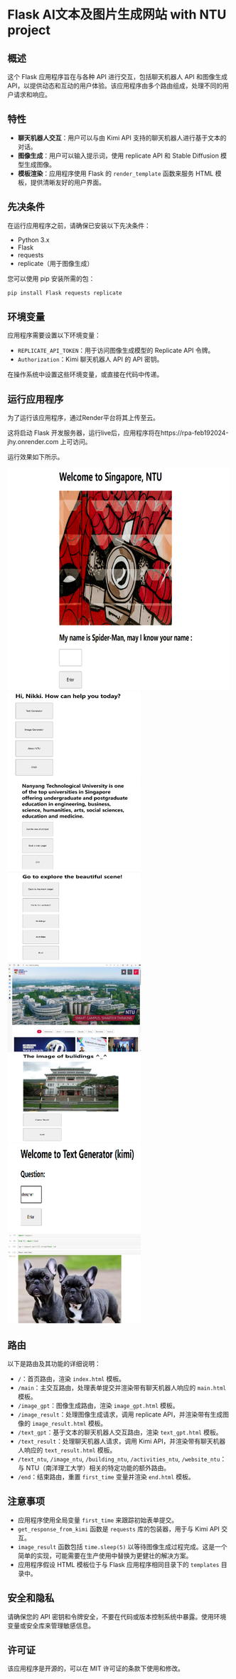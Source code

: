# Flask AI文本及图片生成网站 with NTU project

## 概述
这个 Flask 应用程序旨在与各种 API 进行交互，包括聊天机器人 API 和图像生成 API，以提供动态和互动的用户体验。该应用程序由多个路由组成，处理不同的用户请求和响应。

## 特性
- **聊天机器人交互**：用户可以与由 Kimi API 支持的聊天机器人进行基于文本的对话。
- **图像生成**：用户可以输入提示词，使用 replicate API 和 Stable Diffusion 模型生成图像。
- **模板渲染**：应用程序使用 Flask 的 `render_template` 函数来服务 HTML 模板，提供清晰友好的用户界面。

## 先决条件
在运行应用程序之前，请确保已安装以下先决条件：

- Python 3.x
- Flask
- requests
- replicate（用于图像生成）

您可以使用 pip 安装所需的包：

```bash
pip install Flask requests replicate
```

## 环境变量

应用程序需要设置以下环境变量：

- `REPLICATE_API_TOKEN`：用于访问图像生成模型的 Replicate API 令牌。
- `Authorization`：Kimi 聊天机器人 API 的 API 密钥。

在操作系统中设置这些环境变量，或直接在代码中传递。

## 运行应用程序

为了运行该应用程序，通过Render平台将其上传至云。

这将启动 Flask 开发服务器，运行live后，应用程序将在https://rpa-feb192024-jhy.onrender.com 上可访问。

运行效果如下所示。

<img src="images/图片1.png" alt="示例图片" width="500" height="500" style="text-align: center;"/>
<img src="images/图片2.png" alt="示例图片" width="300" height="200" style="text-align: center;"/>
<img src="images/图片3.png" alt="示例图片" width="300" height="200" style="text-align: center;"/>
<img src="images/图片4.png" alt="示例图片" width="300" height="200" style="text-align: center;"/>
<img src="images/图片5.png" alt="示例图片" width="300" height="200" style="text-align: center;"/>
<img src="images/图片6.png" alt="示例图片" width="300" height="200" style="text-align: center;"/>
<img src="images/图片7.png" alt="示例图片" width="300" height="200" style="text-align: center;"/>
<img src="images/图片8.jpg" alt="示例图片" width="300" height="200" style="text-align: center;"/>

## 路由

以下是路由及其功能的详细说明：

- `/`：首页路由，渲染 `index.html` 模板。
- `/main`：主交互路由，处理表单提交并渲染带有聊天机器人响应的 `main.html` 模板。
- `/image_gpt`：图像生成路由，渲染 `image_gpt.html` 模板。
- `/image_result`：处理图像生成请求，调用 replicate API，并渲染带有生成图像的 `image_result.html` 模板。
- `/text_gpt`：基于文本的聊天机器人交互路由，渲染 `text_gpt.html` 模板。
- `/text_result`：处理聊天机器人请求，调用 Kimi API，并渲染带有聊天机器人响应的 `text_result.html` 模板。
- `/text_ntu`, `/image_ntu`, `/building_ntu`, `/activities_ntu`, `/website_ntu`：与 NTU（南洋理工大学）相关的特定功能的额外路由。
- `/end`：结束路由，重置 `first_time` 变量并渲染 `end.html` 模板。

## 注意事项

- 应用程序使用全局变量 `first_time` 来跟踪初始表单提交。
- `get_response_from_kimi` 函数是 `requests` 库的包装器，用于与 Kimi API 交互。
- `image_result` 函数包括 `time.sleep(5)` 以等待图像生成过程完成。这是一个简单的实现，可能需要在生产使用中替换为更健壮的解决方案。
- 应用程序假设 HTML 模板位于与 Flask 应用程序相同目录下的 `templates` 目录中。

## 安全和隐私

请确保您的 API 密钥和令牌安全，不要在代码或版本控制系统中暴露。使用环境变量或安全库来管理敏感信息。

## 许可证

该应用程序是开源的，可以在 MIT 许可证的条款下使用和修改。
